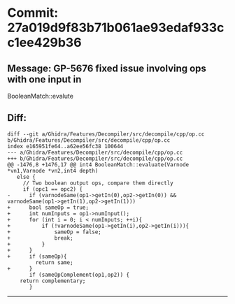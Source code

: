 # Commit: 27a019d9f83b71b061ae93edaf933cc1ee429b36
## Message: GP-5676 fixed issue involving ops with one input in
BooleanMatch::evalute
## Diff:
```
diff --git a/Ghidra/Features/Decompiler/src/decompile/cpp/op.cc b/Ghidra/Features/Decompiler/src/decompile/cpp/op.cc
index e165951fe64..a62ee56fc38 100644
--- a/Ghidra/Features/Decompiler/src/decompile/cpp/op.cc
+++ b/Ghidra/Features/Decompiler/src/decompile/cpp/op.cc
@@ -1476,8 +1476,17 @@ int4 BooleanMatch::evaluate(Varnode *vn1,Varnode *vn2,int4 depth)
   else {
     // Two boolean output ops, compare them directly
     if (opc1 == opc2) {
-      if (varnodeSame(op1->getIn(0),op2->getIn(0)) && varnodeSame(op1->getIn(1),op2->getIn(1)))
+      bool sameOp = true;
+      int numInputs = op1->numInput();
+      for (int i = 0; i < numInputs; ++i){
+          if (!varnodeSame(op1->getIn(i),op2->getIn(i))){
+              sameOp = false;
+              break;
+          }
+      }
+      if (sameOp){
         return same;
+      }
       if (sameOpComplement(op1,op2)) {
 	return complementary;
       }
```
-----------------------------------

